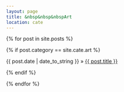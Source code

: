 ```yaml
---
layout: page
title: &nbsp&nbsp&nbspArt
location: cate
---
```


<div class="posts">
  {% for post in site.posts %}
  
  {% if post.category == site.cate.art %}
  <div class="post" style="margin: 0 0 1em 0;">
    <span class="post-date" style="display: initial;">{{ post.date | date_to_string }}</span>
	   »   
    <a class="post-title" href="{{ post.url }}">
        {{ post.title }}
    </a>

  </div>
  {% endif %}
  
  {% endfor %}
</div>
